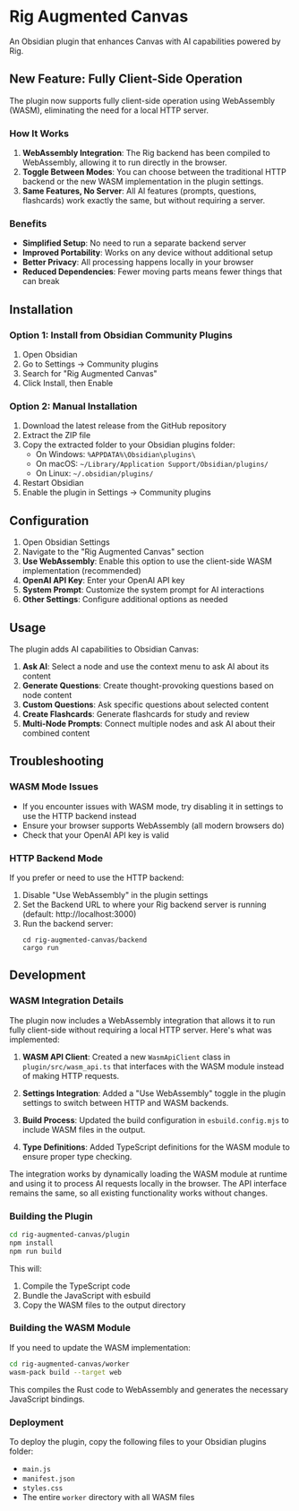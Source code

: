 # Rig Augmented Canvas

An Obsidian plugin that enhances Canvas with AI capabilities powered by Rig.

## New Feature: Fully Client-Side Operation

The plugin now supports fully client-side operation using WebAssembly (WASM), eliminating the need for a local HTTP server.

### How It Works

1. **WebAssembly Integration**: The Rig backend has been compiled to WebAssembly, allowing it to run directly in the browser.
2. **Toggle Between Modes**: You can choose between the traditional HTTP backend or the new WASM implementation in the plugin settings.
3. **Same Features, No Server**: All AI features (prompts, questions, flashcards) work exactly the same, but without requiring a server.

### Benefits

- **Simplified Setup**: No need to run a separate backend server
- **Improved Portability**: Works on any device without additional setup
- **Better Privacy**: All processing happens locally in your browser
- **Reduced Dependencies**: Fewer moving parts means fewer things that can break

## Installation

### Option 1: Install from Obsidian Community Plugins

1. Open Obsidian
2. Go to Settings → Community plugins
3. Search for "Rig Augmented Canvas"
4. Click Install, then Enable

### Option 2: Manual Installation

1. Download the latest release from the GitHub repository
2. Extract the ZIP file
3. Copy the extracted folder to your Obsidian plugins folder:
   - On Windows: `%APPDATA%\Obsidian\plugins\`
   - On macOS: `~/Library/Application Support/Obsidian/plugins/`
   - On Linux: `~/.obsidian/plugins/`
4. Restart Obsidian
5. Enable the plugin in Settings → Community plugins

## Configuration

1. Open Obsidian Settings
2. Navigate to the "Rig Augmented Canvas" section
3. **Use WebAssembly**: Enable this option to use the client-side WASM implementation (recommended)
4. **OpenAI API Key**: Enter your OpenAI API key
5. **System Prompt**: Customize the system prompt for AI interactions
6. **Other Settings**: Configure additional options as needed

## Usage

The plugin adds AI capabilities to Obsidian Canvas:

1. **Ask AI**: Select a node and use the context menu to ask AI about its content
2. **Generate Questions**: Create thought-provoking questions based on node content
3. **Custom Questions**: Ask specific questions about selected content
4. **Create Flashcards**: Generate flashcards for study and review
5. **Multi-Node Prompts**: Connect multiple nodes and ask AI about their combined content

## Troubleshooting

### WASM Mode Issues

- If you encounter issues with WASM mode, try disabling it in settings to use the HTTP backend instead
- Ensure your browser supports WebAssembly (all modern browsers do)
- Check that your OpenAI API key is valid

### HTTP Backend Mode

If you prefer or need to use the HTTP backend:

1. Disable "Use WebAssembly" in the plugin settings
2. Set the Backend URL to where your Rig backend server is running (default: http://localhost:3000)
3. Run the backend server:
   ```
   cd rig-augmented-canvas/backend
   cargo run
   ```

## Development

### WASM Integration Details

The plugin now includes a WebAssembly integration that allows it to run fully client-side without requiring a local HTTP server. Here's what was implemented:

1. **WASM API Client**: Created a new `WasmApiClient` class in `plugin/src/wasm_api.ts` that interfaces with the WASM module instead of making HTTP requests.

2. **Settings Integration**: Added a "Use WebAssembly" toggle in the plugin settings to switch between HTTP and WASM backends.

3. **Build Process**: Updated the build configuration in `esbuild.config.mjs` to include WASM files in the output.

4. **Type Definitions**: Added TypeScript definitions for the WASM module to ensure proper type checking.

The integration works by dynamically loading the WASM module at runtime and using it to process AI requests locally in the browser. The API interface remains the same, so all existing functionality works without changes.

### Building the Plugin

```bash
cd rig-augmented-canvas/plugin
npm install
npm run build
```

This will:
1. Compile the TypeScript code
2. Bundle the JavaScript with esbuild
3. Copy the WASM files to the output directory

### Building the WASM Module

If you need to update the WASM implementation:

```bash
cd rig-augmented-canvas/worker
wasm-pack build --target web
```

This compiles the Rust code to WebAssembly and generates the necessary JavaScript bindings.

### Deployment

To deploy the plugin, copy the following files to your Obsidian plugins folder:
- `main.js`
- `manifest.json`
- `styles.css`
- The entire `worker` directory with all WASM files
